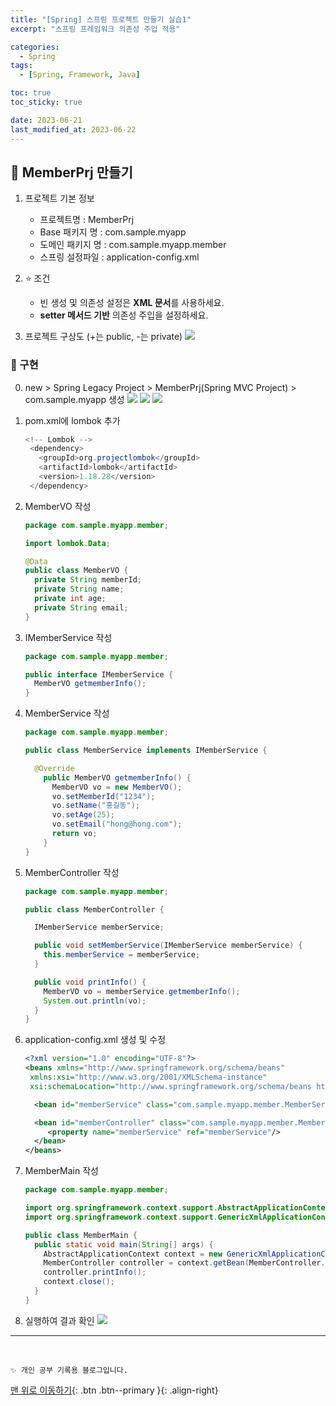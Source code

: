 ```yaml
---
title: "[Spring] 스프링 프로젝트 만들기 실습1"
excerpt: "스프링 프레임워크 의존성 주입 적용"

categories:
  - Spring
tags:
  - [Spring, Framework, Java]

toc: true
toc_sticky: true

date: 2023-06-21
last_modified_at: 2023-06-22
---
```


## 🌱 MemberPrj 만들기

1. 프로젝트 기본 정보

   - 프로젝트명 : MemberPrj
   - Base 패키지 명 : com.sample.myapp
   - 도메인 패키지 명 : com.sample.myapp.member
   - 스프링 설정파일 : application-config.xml

2. ⭐ 조건

   - 빈 생성 및 의존성 설정은 **XML 문서**를 사용하세요.
   - **setter 메서드 기반** 의존성 주입을 설정하세요.

3. 프로젝트 구상도 (+는 public, -는 private)
   ![](https://github.com/threeplef/threeplef.github.io/assets/89235056/1556ed29-abcd-402b-adaf-45230140fb2a)

### 🍅 구현

0. new > Spring Legacy Project > MemberPrj(Spring MVC Project) > com.sample.myapp 생성
   ![](https://github.com/threeplef/threeplef.github.io/assets/89235056/cdeb1cda-a29c-4d7e-899f-4194b8c56a4b)
   ![](https://github.com/threeplef/threeplef.github.io/assets/89235056/5d26221f-8080-4b04-8156-8d41a44821d8)
   ![](https://github.com/threeplef/threeplef.github.io/assets/89235056/96930070-1310-4784-8a00-3643fcd0c319)

1. pom.xml에 lombok 추가

   ```java
   <!-- Lombok -->
    <dependency>
      <groupId>org.projectlombok</groupId>
      <artifactId>lombok</artifactId>
      <version>1.18.28</version>
    </dependency>
   ```

2. MemberVO 작성

   ```java
   package com.sample.myapp.member;

   import lombok.Data;

   @Data
   public class MemberVO {
     private String memberId;
     private String name;
     private int age;
     private String email;
   }
   ```

3. IMemberService 작성

   ```java
   package com.sample.myapp.member;

   public interface IMemberService {
     MemberVO getmemberInfo();
   }
   ```

4. MemberService 작성

   ```java
   package com.sample.myapp.member;

   public class MemberService implements IMemberService {

     @Override
       public MemberVO getmemberInfo() {
         MemberVO vo = new MemberVO();
         vo.setMemberId("1234");
         vo.setName("홍길동");
         vo.setAge(25);
         vo.setEmail("hong@hong.com");
         return vo;
       }
   }
   ```

5. MemberController 작성

   ```java
   package com.sample.myapp.member;

   public class MemberController {

     IMemberService memberService;

     public void setMemberService(IMemberService memberService) {
       this.memberService = memberService;
     }

     public void printInfo() {
       MemberVO vo = memberService.getmemberInfo();
       System.out.println(vo);
     }
   }
   ```

6. application-config.xml 생성 및 수정

   ```xml
   <?xml version="1.0" encoding="UTF-8"?>
   <beans xmlns="http://www.springframework.org/schema/beans"
   	xmlns:xsi="http://www.w3.org/2001/XMLSchema-instance"
   	xsi:schemaLocation="http://www.springframework.org/schema/beans http://www.springframework.org/schema/beans/spring-beans.xsd">

     <bean id="memberService" class="com.sample.myapp.member.MemberService"></bean>

     <bean id="memberController" class="com.sample.myapp.member.MemberController">
        <property name="memberService" ref="memberService"/>
     </bean>
   </beans>
   ```

7. MemberMain 작성

   ```java
   package com.sample.myapp.member;

   import org.springframework.context.support.AbstractApplicationContext;
   import org.springframework.context.support.GenericXmlApplicationContext;

   public class MemberMain {
     public static void main(String[] args) {
       AbstractApplicationContext context = new GenericXmlApplicationContext("application-config.xml");
       MemberController controller = context.getBean(MemberController.class);
       controller.printInfo();
       context.close();
     }
   }
   ```

8. 실행하여 결과 확인
   ![](https://github.com/threeplef/threeplef.github.io/assets/89235056/cc3f9ec9-558b-4427-99bc-e74b976fd8a1)

---

<br>

    ✨ 개인 공부 기록용 블로그입니다.

[맨 위로 이동하기](#){: .btn .btn--primary }{: .align-right}
